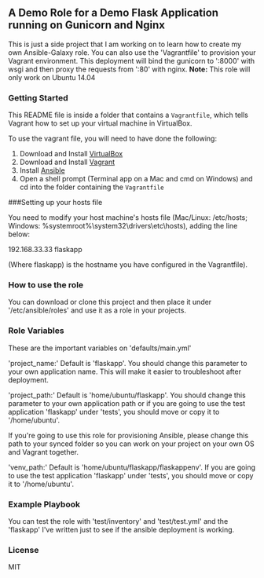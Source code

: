 ## A Demo Role for a Demo Flask Application running on Gunicorn and Nginx 

This is just a side project that I am working on to learn how to create my own Ansible-Galaxy role. You can also use the 'Vagrantfile' to provision your Vagrant environment. This deployment will bind the gunicorn to ':8000' with wsgi and then proxy the requests from ':80' with nginx.
**Note:** This role will only work on Ubuntu 14.04

### Getting Started

This README file is inside a folder that contains a `Vagrantfile`, which tells Vagrant how to set up your virtual machine in VirtualBox.

To use the vagrant file, you will need to have done the following:

  1. Download and Install [VirtualBox](https://www.virtualbox.org/wiki/Downloads)
  2. Download and Install [Vagrant](https://www.vagrantup.com/downloads.html)
  3. Install [Ansible](http://docs.ansible.com/intro_installation.html)
  4. Open a shell prompt (Terminal app on a Mac and cmd on Windows) and cd into the folder containing the `Vagrantfile`

###Setting up your hosts file

You need to modify your host machine's hosts file (Mac/Linux: /etc/hosts; Windows: %systemroot%\system32\drivers\etc\hosts), adding the line below:

192.168.33.33  flaskapp

(Where flaskapp) is the hostname you have configured in the Vagrantfile).

### How to use the role
You can download or clone this project and then place it under '/etc/ansible/roles' and use it as a role in your projects.

### Role Variables

These are the important variables on 'defaults/main.yml'

'project_name:' Default is 'flaskapp'. You should change this parameter to your own application name. This will make it easier to troubleshoot after deployment.

'project_path:' Default is 'home/ubuntu/flaskapp'. You should change this parameter to your own application path or if you are going to use the test application 'flaskapp' under 'tests', you should move or copy it to '/home/ubuntu'.

If you're going to use this role for provisioning Ansible, please change this path to your synced folder so you can work on your project on your own OS and Vagrant together.

'venv_path:' Default is 'home/ubuntu/flaskapp/flaskappenv'. If you are going to use the test application 'flaskapp' under 'tests', you should move or copy it to '/home/ubuntu'.

### Example Playbook

You can test the role with 'test/inventory' and 'test/test.yml' and the 'flaskapp' I've written just to see if the ansible deployment is working.

### License

MIT